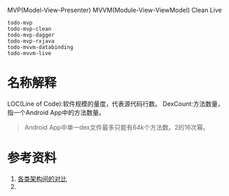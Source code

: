 MVP(Model-View-Presenter)
MVVM(Module-View-ViewModel)
Clean
Live

```
todo-mvp
todo-mvp-clean
todo-mvp-dagger
todo-mvp-rxjava
todo-mvvm-databinding
todo-mvvm-live

```

# 名称解释
LOC(Line of Code):软件规模的量度，代表源代码行数。
DexCount:方法数量，指一个Android App中的方法数量。

> Android App中单一dex文件最多只能有64k个方法数。2的16次幂。


# 参考资料
1. [各类架构间的对比](https://github.com/googlesamples/android-architecture/wiki/Samples-at-a-glance)
2. 